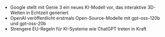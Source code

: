 - Google stellt mit Genie 3 ein neues KI-Modell vor, das interaktive 3D-Welten in Echtzeit generiert
- OpenAI veröffentlicht erstmals Open-Source-Modelle mit gpt-oss-120b und gpt-oss-20b
- Strengere EU-Regeln für KI-Systeme wie ChatGPT treten in Kraft
